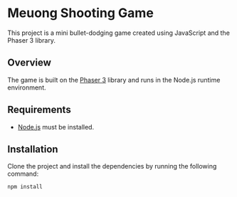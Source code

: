 # Meuong Shooting Game

This project is a mini bullet-dodging game created using JavaScript and the Phaser 3 library.

## Overview

The game is built on the [Phaser 3](https://phaser.io/phaser3) library and runs in the Node.js runtime environment.

## Requirements

- [Node.js](https://nodejs.org/) must be installed.

## Installation

Clone the project and install the dependencies by running the following command:

```bash
npm install
